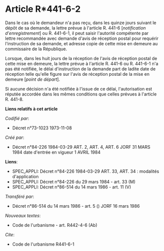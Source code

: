 # Article R*441-6-2

Dans le cas où le demandeur n'a pas reçu, dans les quinze jours suivant le dépôt de sa demande, la lettre prévue à l'article
R. 441-6 [*notification d'enregistrement*] ou R. 441-6-1, il peut saisir l'autorité compétente par lettre recommandée avec
demande d'avis de réception postal pour requérir l'instruction de sa demande, et adresse copie de cette mise en demeure au
commissaire de la République.

Lorsque, dans les huit jours de la réception de l'avis de réception postal de cette mise en demeure, la lettre prévue à
l'article R. 441-6 ou R. 441-6-1 n'a pas été notifiée, le délai d'instruction de la demande part de ladite date de réception
telle qu'elle figure sur l'avis de réception postal de la mise en demeure [*point de départ*].

Si aucune décision n'a été notifiée à l'issue de ce délai, l'autorisation est réputée accordée dans les mêmes conditions que
celles prévues à l'article R. 441-8.

**Liens relatifs à cet article**

_Codifié par_:

  - Décret n°73-1023 1973-11-08

_Créé par_:

  - Décret n°84-226 1984-03-29 ART. 2, ART. 4, ART. 6 JORF 31 MARS 1984 date d'entrée en vigueur 1 AVRIL 1984

**Liens**:

  - SPEC_APPLI: Décret n°84-226 1984-03-29 ART. 33, ART. 34 : modalités d'application
  - SPEC_APPLI: Décret n°84-226 du 29 mars 1984 - art. 33 (M)
  - SPEC_APPLI: Décret n°86-514 du 14 mars 1986 - art. 11 (V)

_Transféré par_:

  - Décret n°86-514 du 14 mars 1986 - art. 5 () JORF 16 mars 1986

_Nouveaux textes_:

  - Code de l'urbanisme - art. R442-4-6 (Ab)

_Cite_:

  - Code de l'urbanisme R441-6-1
